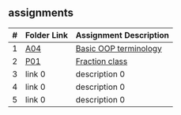 ## assignments

|  #  | Folder Link | Assignment Description |
| :-: | ----------- | ---------------------- |
|  1  | [A04](assignments/A04/README.md) | [Basic OOP terminology](assignments/A04/README.md)|
|  2  | [P01](assignments/P01/README.md)     | [Fraction class](assignments/P01/README.md)        |
|  3  | link 0      | description 0          |
|  4  | link 0      | description 0          |
|  5  | link 0      | description 0          |
